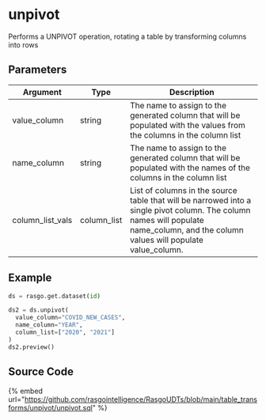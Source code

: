 

# unpivot

Performs a UNPIVOT operation, rotating a table by transforming columns into rows

## Parameters

|     Argument     |    Type     |                                                                                     Description                                                                                     |
| ---------------- | ----------- | ----------------------------------------------------------------------------------------------------------------------------------------------------------------------------------- |
| value_column     | string      | The name to assign to the generated column that will be populated with the values from the columns in the column list                                                               |
| name_column      | string      | The name to assign to the generated column that will be populated with the names of the columns in the column list                                                                  |
| column_list_vals | column_list | List of columns in the source table that will be narrowed into a single pivot column. The column names will populate name_column, and the column values will populate value_column. |


## Example

```python
ds = rasgo.get.dataset(id)

ds2 = ds.unpivot(
  value_column="COVID_NEW_CASES",
  name_column="YEAR",
  column_list=["2020", "2021"]
)
ds2.preview()
```

## Source Code

{% embed url="https://github.com/rasgointelligence/RasgoUDTs/blob/main/table_transforms/unpivot/unpivot.sql" %}

